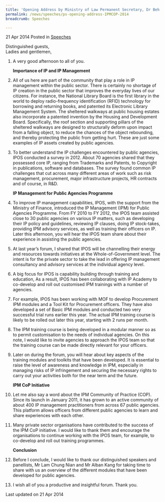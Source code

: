 ```yaml
---
title: 'Opening Address by Ministry of Law Permanent Secretary, Dr Beh Swan Gin, at the Intellectual Property Management Community of Practice Forum 2014'
permalink: /news/speeches/ps-opening-address-IPMCOP-2014
breadcrumb: Speeches

---
```



21 Apr 2014 Posted in [Speeches](/news/speeches)

Distinguished guests,  
Ladies and gentlemen,

 1. A very good afternoon to all of you.
   
    **Importance of IP and IP Management**


 2. All of us here are part of the community that play a role in IP management within the public sector.  There is certainly no shortage of IP creation in the public sector that improves the everyday lives of our citizens. For instance, the National Library Board is the first library in the world to deploy radio-frequency identification (RFID) technology for borrowing and returning books, and patented its Electronic Library Management System.  The sheltered walkways at public housing estates also incorporate a patented invention by the Housing and Development Board. Specifically, the roof section and supporting pillars of the sheltered walkways are designed to structurally deform upon impact from a falling object, to reduce the chances of the object rebounding, and thereby protecting the public from getting hurt. These are just some examples of IP assets created by public agencies.


 3. To better understand the IP challenges encountered by public agencies, IPOS conducted a survey in 2012. About 70 agencies shared that they possessed core IP, ranging from Trademarks and Patents, to Copyright in publications, software and databases. The survey found common IP challenges that cut across many different areas of work such as risk management, procurement, major infrastructure projects, HR contracts and of course, in R&D. 
    
    **IP Management for Public Agencies Programme**


 4. To improve IP management capabilities, IPOS, with the support from the Ministry of Finance, introduced the IP Management (IPM) for Public Agencies Programme. From FY 2010 to FY 2012, the IPOS team assisted close to 30 public agencies on various IP matters, such as developing their IP policy and guidelines, reviewing IP clauses, doing IP stock-takes, providing IPM advisory services, as well as training their officers on IP. Later this afternoon, you will hear the IPOS team share about their experience in assisting the public agencies.

 5. At last year’s forum, I shared that IPOS will be channelling their energy and resources towards initiatives at the Whole-of-Government level. The intent is for the private sector to take the lead in offering IP management consultancy and advisory services at the individual agency level. 


 6. A big focus for IPOS is capability building through training and education, As a result, IPOS has been collaborating with IP Academy to co-develop and roll out customised IPM trainings with a number of agencies. 


 7. For example, IPOS has been working with MOF to develop Procurement IPM modules and a Tool Kit for Procurement officers. They have also developed a set of Basic IPM modules and conducted two very successful trial runs earlier this year. The actual IPM training course is likely to be rolled out later this year, starting with 2 runs per month.


 8. The IPM training course is being developed in a modular manner so as to permit customisation to the needs of individual agencies. On this note, I would like to invite agencies to approach the IPOS team so that the training course can be made directly relevant for your officers.


 9. Later on during the forum, you will hear about key aspects of the training modules and toolkits that have been developed. It is essential to raise the level of awareness and knowledge in IPM, especially in managing risks of IP infringement and securing the necessary rights to carry out your activities both for the near term and the future. 
    
    **IPM CoP Initiative**


10. Let me also say a word about the IPM Community of Practice (COP).  Since its launch in January 2011, it has grown to an active community of about 400 IP management practitioners from across 67 public agencies.  This platform allows officers from different public agencies to learn and share experiences with each other.

11. Many private sector organisations have contributed to the success of the IPM CoP initiative.  I would like to thank them and encourage the organisations to continue working with the IPOS team, for example, to co-develop and roll out training programmes.
    
    **Conclusion**


12. Before I conclude, I would like to thank our distinguished speakers and panellists, Mr Lam Chung Nian and Mr Alban Kang for taking time to share with us an overview of the different modules that have been developed for public agencies.

13. I wish all of you a productive and insightful forum. Thank you.


<p class="right-side-updated">Last updated on 21 Apr 2014</p>
